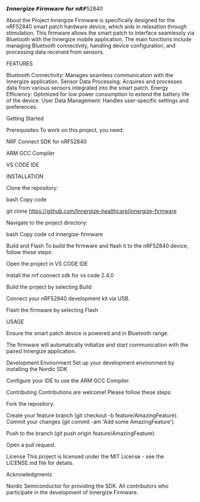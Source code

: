 𝙄𝙣𝙣𝙚𝙧𝙜𝙞𝙯𝙚 𝙁𝙞𝙧𝙢𝙬𝙖𝙧𝙚 𝙛𝙤𝙧 𝙣𝙍𝙁52840

About the Project
Innergize Firmware is specifically designed for the nRF52840 smart patch hardware device, which aids in relaxation through stimulation. This firmware allows the smart patch to interface seamlessly via Bluetooth with the Innergize mobile application. The main functions include managing Bluetooth connectivity, handling device configuration, and processing data received from sensors.

FEATURES

Bluetooth Connectivity: Manages seamless communication with the Innergize application.
Sensor Data Processing: Acquires and processes data from various sensors integrated into the smart patch.
Energy Efficiency: Optimized for low power consumption to extend the battery life of the device.
User Data Management: Handles user-specific settings and preferences.

Getting Started

Prerequisites
To work on this project, you need:

NRF Connect SDK for nRF52840

ARM GCC Compiler

VS CODE IDE

INSTALLATION

Clone the repository:

bash
Copy code

git clone https://github.com/Innergize-healthcare/innergize-firmware

Navigate to the project directory:

bash
Copy code
cd innergize-firmware

Build and Flash
To build the firmware and flash it to the nRF52840 device, follow these steps:

Open the project in VS CODE IDE

Install the nrf connect sdk for vs code 2.4.0

Build the project by selecting Build 

Connect your nRF52840 development kit via USB.

Flash the firmware by selecting Flash 

USAGE   

Ensure the smart patch device is powered and in Bluetooth range.

The firmware will automatically initialize and start communication with the paired Innergize application.

Development Environment
Set up your development environment by installing the Nordic SDK 

Configure your IDE to use the ARM GCC Compiler.

Contributing
Contributions are welcome! Please follow these steps:

Fork the repository.

Create your feature branch (git checkout -b feature/AmazingFeature).
Commit your changes (git commit -am 'Add some AmazingFeature').

Push to the branch (git push origin feature/AmazingFeature).

Open a pull request.


License
This project is licensed under the MIT License - see the LICENSE.md file for details.

Acknowledgments

Nordic Semiconductor for providing the SDK.
All contributors who participate in the development of Innergize Firmware.
